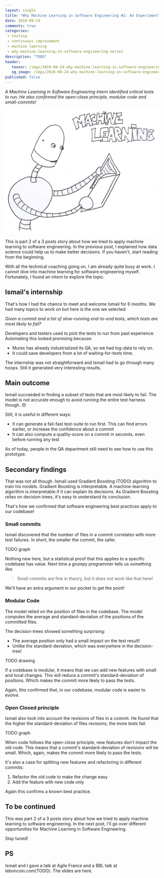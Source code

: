 ```yaml
---
layout: single
title: "Why Machine Learning in Software Engineering #2: An Experiment"
date: 2019-09-19
comments: true
categories:
 - testing
 - continuous improvement
 - machine learning
 - why-machine-learning-in-software-engineering-series
description: "TODO"
header:
   teaser: /imgs/2019-08-24-why-machine-learning-in-software-engineering-2-an-experiment/machine-learning-teaser.jpg
   og_image: /imgs/2019-08-24-why-machine-learning-in-software-engineering-2-an-experiment/machine-learning-og.jpg
published: false
---
```

_A Machine Learning in Software Engineering intern identified critical tests to run. He also confirmed the open-close principle, modular code and small-commits!_

![A drawing of a robot reading a book. Can we use machine learning on software engineering challenges?](../imgs/2019-08-24-why-machine-learning-in-software-engineering-2-an-experiment/machine-learning.jpg)

This is part 2 of a 3 posts story about how we tried to apply machine learning to software engineering. In the previous post, I explained how data science could help us to make better decisions. If you haven't, start reading from the beginning.

With all the technical coaching going on, I am already quite busy at work. I cannot dive into machine learning for software engineering myself. Fortunately, I found an intern to explore the topic.

## Ismail's internship

That's how I had the chance to meet and welcome Ismail for 6 months. We had many topics to work on but here is the one we selected:

_Given a commit and a list of slow-running end-to-end tests, which tests are most likely to fail?_

Developers and testers used to pick the tests to run from past experience. Automating this looked promising because:

*   Murex has already industrialized its QA, so we had log-data to rely on.
*   It could save developers from a lot of waiting-for-tests time.

The internship was not straightforward and Ismail had to go through many hoops. Still it generated very interesting results.

## Main outcome

Ismail succeeded in finding a subset of tests that are most likely to fail. The model is not accurate enough to avoid running the entire test harness though. 😞

Still, it is useful in different ways:

*   It can generate a fail-fast test-suite to run first. This can find errors earlier, or increase the confidence about a commit
*   It can also compute a quality-score on a commit in seconds, even before running any test

As of today, people in the QA department still need to see how to use this prototype.

## Secondary findings

That was not all though. Ismail used Gradient Boosting (TODO) algorithm to train his models. Gradient Boosting is interpretable. A machine-learning algorithm is interpretable if it can explain its decisions. As Gradient Boosting relies on decision-trees, it's easy to understand its conclusion.

That's how we confirmed that software engineering best practices apply to our codebase!

### Small commits

Ismail discovered that the number of files in a commit correlates with more test failures. In short, the smaller the commit, the safer.

TODO graph

Nothing new here, but a statistical proof that this applies to a specific codebase has value. Next time a grumpy programmer tells us something like:

> Small commits are fine in theory, but it does not work like that here!

We'll have an extra argument in our pocket to get the point!

### Modular Code

The model relied on the position of files in the codebase. The model computes the average and standard-deviation of the positions of the committed files.

The decision-trees showed something surprising:

*   The average position only had a small impact on the test result!
*   Unlike the standard-deviation, which was everywhere in the decision-tree!

TODO drawing

If a codebase is modular, it means that we can add new features with small and local changes. This will reduce a commit's standard-deviation of positions. Which makes the commit more likely to pass the tests.

Again, this confirmed that, in our codebase, modular code is easier to evolve.

### Open Closed principle

Ismail also took into account the revisions of files in a commit. He found that the higher the standard-deviation of files revisions, the more tests fail.

TODO graph

When code follows the open-close principle, new features don't impact the old code. This means that a commit's standard-deviation of revisions will be small. Which, again, makes the commit more likely to pass the tests.

It's also a case for splitting new features and refactoring in different commits:

1.  Refactor the old code to make the change easy
2.  Add the feature with new code only

Again this confirms a known best practice.

## To be continued

This was part 2 of a 3 posts story about how we tried to apply machine learning to software engineering. In the next post, I'll go over different opportunities for Machine Learning in Software Engineering.

Stay tuned!

## PS

Ismail and I gave a talk at Agile France and a BBL talk at leboncoin.com(TODO). The slides are here.